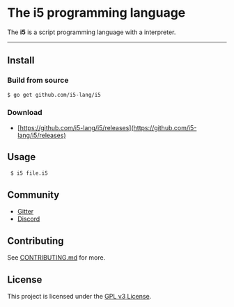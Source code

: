 # The i5 programming language

The **i5** is a script programming language with a interpreter.

---

## Install

### Build from source

```sh
$ go get github.com/i5-lang/i5
```

### Download

* [https://github.com/i5-lang/i5/releases](https://github.com/i5-lang/i5/releases)

## Usage

```sh
 $ i5 file.i5
```

## Community

* [Gitter](https://gitter.im/i5-lang/community?utm_source=share-link&utm_medium=link&utm_campaign=share-link)
* [Discord](https://discord.gg/nFhr9mx)

## Contributing

See [CONTRIBUTING.md](CONTRIBUTING.md) for more.

## License

This project is licensed under the [GPL v3 License](LICENSE).
